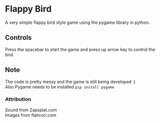 # Flappy Bird
A very simple flappy bird style game using the pygame library in python.

## Controls
Press the spacebar to start the game and press up arrow key to control the bird.

## Note
The code is pretty messy and the game is still being developed :)  
Also Pygame needs to be installed `pip install pygame`

### Attribution
Sound from Zapsplat.com  
Images from flaticon.com

